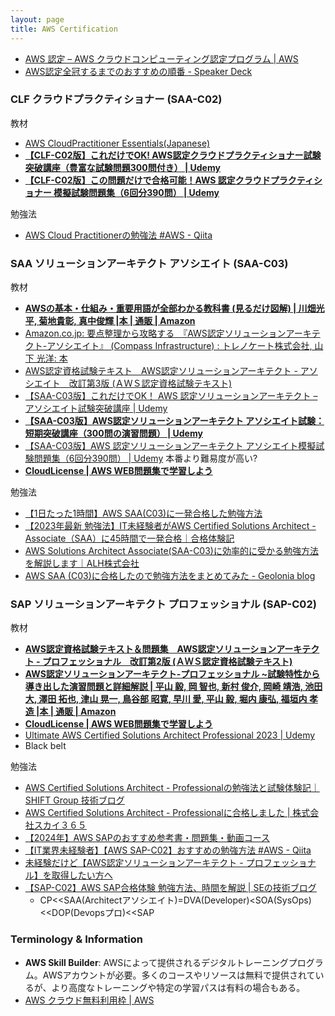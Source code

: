 ```yaml
---
layout: page
title: AWS Certification
---
```



* [AWS 認定 – AWS クラウドコンピューティング認定プログラム | AWS](https://aws.amazon.com/jp/certification/)
* [AWS認定全冠するまでのおすすめの順番 - Speaker Deck](https://speakerdeck.com/hatahata021/how-to-aws-cert-comp-jawsug-tokyo)

### CLF クラウドプラクティショナー (SAA-C02)
教材
* [AWS CloudPractitioner Essentials(Japanese)](https://explore.skillbuilder.aws/learn/course/1875/play/27620/aws-cloud-practitioner-essentials-japanese-ri-ben-yu-shi-xie-ban)
* **[【CLF-C02版】これだけでOK! AWS認定クラウドプラクティショナー試験突破講座（豊富な試験問題300問付き） | Udemy](https://www.udemy.com/course/ok-aws-e/)**
* **[【CLF-C02版】この問題だけで合格可能！AWS 認定クラウドプラクティショナー 模擬試験問題集（6回分390問） | Udemy](https://www.udemy.com/course/aws-4260/)**

勉強法
* [AWS Cloud Practitionerの勉強法 #AWS - Qiita](https://qiita.com/mabby/items/a798752f0e567940b1c2)


### SAA ソリューションアーキテクト アソシエイト (SAA-C03)
教材
* **[AWSの基本・仕組み・重要用語が全部わかる教科書 (見るだけ図解) | 川畑光平, 菊地貴彰, 真中俊輝 |本 | 通販 | Amazon](https://www.amazon.co.jp/dp/4839979448)**
* [Amazon.co.jp: 要点整理から攻略する　『AWS認定ソリューションアーキテクト-アソシエイト』 (Compass Infrastructure) : トレノケート株式会社, 山下 光洋: 本](https://www.amazon.co.jp/dp/4839979448)
* [AWS認定資格試験テキスト　AWS認定ソリューションアーキテクト - アソシエイト　改訂第3版 (ＡＷＳ認定資格試験テキスト) ](https://amzn.asia/d/1DP9J8R)
* [【SAA-C03版】これだけでOK！ AWS 認定ソリューションアーキテクト – アソシエイト試験突破講座 | Udemy](https://www.udemy.com/course/aws-associate/)
* **[【SAA-C03版】AWS認定ソリューションアーキテクト アソシエイト試験：短期突破講座（300問の演習問題） | Udemy](https://www.udemy.com/course/aws-uoyc/)**
* [【SAA-C03版】AWS 認定ソリューションアーキテクト アソシエイト模擬試験問題集（6回分390問） | Udemy](https://www.udemy.com/course/aws-knan/) 本番より難易度が高い?
* **[CloudLicense | AWS WEB問題集で学習しよう](https://cloud-license.com/)**

勉強法
* [【1日たった1時間】AWS SAA(C03)に一発合格した勉強方法](https://technolog.jp/aws-saa-study/)
* [【2023年最新 勉強法】IT未経験者がAWS Certified Solutions Architect - Associate（SAA）に45時間で一発合格｜合格体験記](https://www.handsshell.online/aws-certified-solutions-architect-associate/)
* [AWS Solutions Architect Associate(SAA-C03)に効率的に受かる勉強方法を解説します｜ALH株式会社](https://note.alhinc.jp/n/n99330c814af5)
* [AWS SAA (C03)に合格したので勉強方法をまとめてみた - Geolonia blog](https://blog.geolonia.com/2023/10/12/saa-certificate.html)

### SAP ソリューションアーキテクト プロフェッショナル (SAP-C02)
教材
* **[AWS認定資格試験テキスト＆問題集　AWS認定ソリューションアーキテクト - プロフェッショナル　改訂第2版 (ＡＷＳ認定資格試験テキスト)](https://amzn.asia/d/eRxbZcH)**
* **[AWS認定ソリューションアーキテクト-プロフェッショナル ~試験特性から導き出した演習問題と詳細解説 | 平山 毅, 岡 智也, 新村 俊介, 岡崎 靖浩, 池田 大, 澤田 拓也, 津山 晃一, 鳥谷部 昭寛, 早川 愛, 平山 毅, 堀内 康弘, 福垣内 孝造 |本 | 通販 | Amazon](hhttps://amzn.asia/d/bT5IKnC)**
* **[CloudLicense | AWS WEB問題集で学習しよう](https://cloud-license.com/)**
* [Ultimate AWS Certified Solutions Architect Professional 2023 | Udemy](https://www.udemy.com/course/aws-solutions-architect-professional/)
* Black belt

勉強法
* [AWS Certified Solutions Architect - Professionalの勉強法と試験体験記｜SHIFT Group 技術ブログ](https://note.com/shift_tech/n/n0e8fd88ce3cf)
* [AWS Certified Solutions Architect - Professionalに合格しました | 株式会社スカイ３６５](https://www.sky365.co.jp/blog/certification/aws-certified-solutions-architect---professional.html)
* [【2024年】AWS SAPのおすすめ参考書・問題集・動画コース](https://nokonokonetwork.com/certificate/aws/recommend_textbooks_for_aws_solutions_architect_professional.html)
* [【IT業界未経験者】【AWS SAP-C02】おすすめの勉強方法 #AWS - Qiita](https://qiita.com/ryou110216/items/b24468cf74b4c98af9a5)
* [未経験だけど【AWS認定ソリューションアーキテクト - プロフェッショナル】を取得したい方へ](https://zenn.dev/k_tamu/articles/03828096a0f1cf)
* [【SAP-C02】AWS SAP合格体験 勉強方法、時間を解説 | SEの技術ブログ](https://sal-blog.com/%E3%80%90sap-c02%E3%80%91aws-sap%E5%90%88%E6%A0%BC%E4%BD%93%E9%A8%93-%E5%8B%89%E5%BC%B7%E6%96%B9%E6%B3%95%E3%80%81%E6%99%82%E9%96%93%E3%82%92%E8%A7%A3%E8%AA%AC/)
  * CP<<SAA(Architectアソシエイト)=DVA(Developer)<SOA(SysOps)<<DOP(Devopsプロ)<<SAP




### Terminology & Information
* **AWS Skill Builder**: AWSによって提供されるデジタルトレーニングプログラム。AWSアカウントが必要。多くのコースやリソースは無料で提供されているが、より高度なトレーニングや特定の学習パスは有料の場合もある。
* [AWS クラウド無料利用枠 | AWS](https://aws.amazon.com/jp/free/?nc1=h_ls&all-free-tier.sort-by=item.additionalFields.SortRank&all-free-tier.sort-order=asc&awsf.Free%20Tier%20Types=*all&awsf.Free%20Tier%20Categories=*all)
